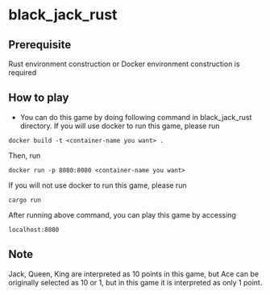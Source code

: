 # black_jack_rust
## Prerequisite
Rust environment construction or Docker environment construction is required
## How to play
- You can do this game by doing following command in black_jack_rust directory.
If you will use docker to run this game, please run
```
docker build -t <container-name you want> .
```
Then, run
```
docker run -p 8080:8080 <container-name you want>
```
If you will not use docker to run this game, please run
```
cargo run
```
After running above command, you can play this game by accessing
```
localhost:8080
```
## Note
Jack, Queen, King are interpreted as 10 points in this game, but Ace can be originally selected as 10 or 1, but in this game it is interpreted as only 1 point.
